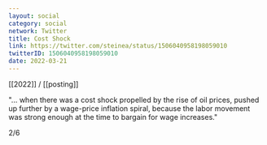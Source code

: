 ```yaml
---
layout: social
category: social
network: Twitter
title: Cost Shock
link: https://twitter.com/steinea/status/1506040958198059010
twitterID: 1506040958198059010
date: 2022-03-21
---
```


[[2022]] / [[posting]]

"... when there was a cost shock propelled by the rise of oil prices, pushed up further by a wage-price inflation spiral, because the labor movement was strong enough at the time to bargain for wage increases."

2/6
